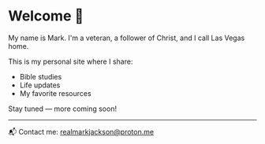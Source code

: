 # Welcome 👋

My name is Mark. I'm a veteran, a follower of Christ, and I call Las Vegas home.

This is my personal site where I share:
- Bible studies
- Life updates
- My favorite resources

Stay tuned — more coming soon!

---
📬 Contact me: [realmarkjackson@proton.me](mailto:realmarkjackson@proton.me)
